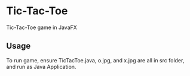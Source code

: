# Tic-Tac-Toe
Tic-Tac-Toe game in JavaFX

## Usage 
To run game, ensure TicTacToe.java, o.jpg, and x.jpg are all in src folder, and run as Java Application.
